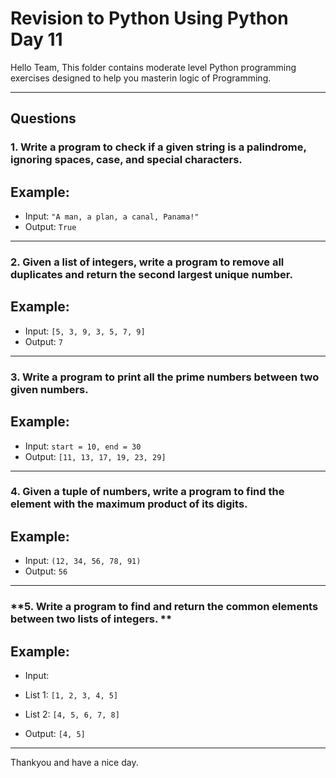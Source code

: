 # Revision to Python Using Python **Day 11**

Hello Team,
This folder contains moderate level Python programming exercises designed to help you masterin logic of Programming.

---

## Questions

### **1. Write a program to check if a given string is a palindrome, ignoring spaces, case, and special characters.**
## Example:
- Input: `"A man, a plan, a canal, Panama!"`
- Output: `True`
 
---

### **2. Given a list of integers, write a program to remove all duplicates and return the second largest unique number.**
## Example:
 - Input: `[5, 3, 9, 3, 5, 7, 9]`
 - Output: `7`

---

### **3. Write a program to print all the prime numbers between two given numbers.**
## Example:
 - Input: `start = 10, end = 30`
 - Output: `[11, 13, 17, 19, 23, 29]`

---

### **4. Given a tuple of numbers, write a program to find the element with the maximum product of its digits.**
## Example:
 - Input: `(12, 34, 56, 78, 91)`
 - Output: `56`

---

### **5. Write a program to find and return the common elements between two lists of integers. **
## Example:
 - Input:
 - List 1: `[1, 2, 3, 4, 5]`
 - List 2: `[4, 5, 6, 7, 8]`

 - Output: `[4, 5]`

---

Thankyou and have a nice day.
